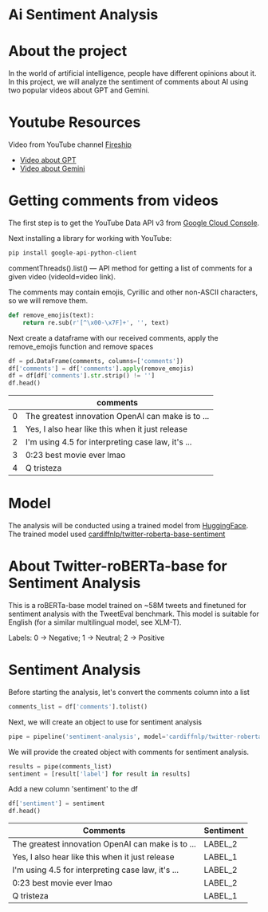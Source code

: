 # Ai Sentiment Analysis

# About the project
In the world of artificial intelligence, people have different opinions about it. In this project, we will analyze the sentiment of comments about AI using two popular videos about GPT and Gemini.

# Youtube Resources
Video from YouTube channel [Fireship](https://www.youtube.com/@Fireship)
- [Video about GPT](https://youtu.be/FW2XOIxaNqg?si=jaz2trhQh1VZCgQD)
- [Video about Gemini](https://youtu.be/k9xbh9LUYn0?si=Xri8VEv4VPAFk2FX)

# Getting comments from videos
The first step is to get the YouTube Data API v3 from [Google Cloud Console](https://console.cloud.google.com/).

Next installing a library for working with YouTube:
``` python
pip install google-api-python-client
```
commentThreads().list() — API method for getting a list of comments for a given video (videoId=video link).

The comments may contain emojis, Cyrillic and other non-ASCII characters, so we will remove them.
``` python
def remove_emojis(text):
    return re.sub(r'[^\x00-\x7F]+', '', text)
```
Next create a dataframe with our received comments, apply the remove_emojis function and remove spaces
``` python
df = pd.DataFrame(comments, columns=['comments'])
df['comments'] = df['comments'].apply(remove_emojis)
df = df[df['comments'].str.strip() != '']
df.head()
```
|       | comments                                                                 |
|-------|--------------------------------------------------------------------------|
| 0     | The greatest innovation OpenAI can make is to ...                        |
| 1     | Yes, I also hear like this when it just release                          |
| 2     | I'm using 4.5 for interpreting case law, it's ...                        |
| 3     | 0:23 best movie ever lmao                                                |
| 4     | Q tristeza                                                             |

# Model
The analysis will be conducted using a trained model from [HuggingFace](https://huggingface.co/).
The trained model used [cardiffnlp/twitter-roberta-base-sentiment](https://huggingface.co/cardiffnlp/twitter-roberta-base-sentiment)

# About Twitter-roBERTa-base for Sentiment Analysis
This is a roBERTa-base model trained on ~58M tweets and finetuned for sentiment analysis with the TweetEval benchmark. This model is suitable for English (for a similar multilingual model, see XLM-T).

Labels: 0 -> Negative; 1 -> Neutral; 2 -> Positive

# Sentiment Analysis
Before starting the analysis, let's convert the comments column into a list
``` python
comments_list = df['comments'].tolist()
```
Next, we will create an object to use for sentiment analysis
``` python
pipe = pipeline('sentiment-analysis', model='cardiffnlp/twitter-roberta-base-sentiment', truncation=True, max_length=512)
```
We will provide the created object with comments for sentiment analysis.
``` python
results = pipe(comments_list)
sentiment = [result['label'] for result in results]
```
Add a new column 'sentiment' to the df
``` python
df['sentiment'] = sentiment
df.head()
```
| Comments                                         | Sentiment |
|-------------------------------------------------|-----------|
| The greatest innovation OpenAI can make is to ... | LABEL_2   |
| Yes, I also hear like this when it just release | LABEL_1   |
| I'm using 4.5 for interpreting case law, it's ... | LABEL_2   |
| 0:23 best movie ever lmao                       | LABEL_2   |
| Q tristeza                                      | LABEL_1   |







